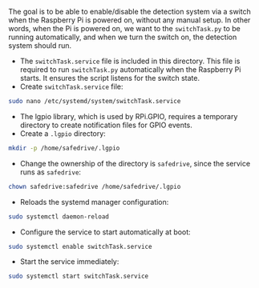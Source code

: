 The goal is to be able to enable/disable the detection system via a switch when the Raspberry Pi is powered on, without any manual setup. In other words, when the Pi is powered on, we want to the `switchTask.py` to be running automatically, and when we turn the switch on, the detection system should run.

- The `switchTask.service` file is included in this directory. This file is required to run `switchTask.py` automatically when the Raspberry Pi starts. It ensures the script listens for the switch state.
- Create `switchTask.service` file:

```sh
sudo nano /etc/systemd/system/switchTask.service
```

- The lgpio library, which is used by RPi.GPIO, requires a temporary directory to create notification files for GPIO events.
- Create a `.lgpio` directory:

```sh
mkdir -p /home/safedrive/.lgpio
```

- Change the ownership of the directory is `safedrive`, since the service runs as `safedrive`:

```sh
chown safedrive:safedrive /home/safedrive/.lgpio
```

- Reloads the systemd manager configuration:

```sh
sudo systemctl daemon-reload
```

- Configure the service to start automatically at boot:

```sh
sudo systemctl enable switchTask.service
```

- Start the service immediately:

```sh
sudo systemctl start switchTask.service
```
